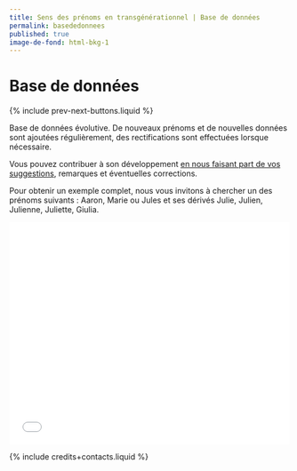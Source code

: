 ```yaml
---
title: Sens des prénoms en transgénérationnel | Base de données
permalink: basededonnees
published: true
image-de-fond: html-bkg-1
---
```


# Base de données

{% include prev-next-buttons.liquid %}

Base de données évolutive. De nouveaux prénoms et de nouvelles données sont ajoutées régulièrement, des rectifications sont effectuées lorsque nécessaire.

Vous pouvez contribuer à son développement [en nous faisant part de vos suggestions], remarques et éventuelles corrections.

Pour obtenir un exemple complet, nous vous invitons à chercher un des prénoms suivants : Aaron, Marie ou Jules et ses dérivés Julie, Julien, Julienne, Juliette, Giulia.

[en nous faisant part de vos suggestions]: {{site.mailto_contact_sensdesprenoms_com_obf}}


<!-- https://rosemonderossel.github.io/sensdesprenoms-site/assets/sensdesprenoms_light.html -->
<iframe
style="width:100%; height:400px; border:none; margin-bottom:5px; opacity:1; display:block"
src="./assets/sensdesprenoms_light.html"
id="sdp_light"
></iframe>

{% include credits+contacts.liquid %}



